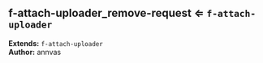 <a name="module_f-attach-uploader_remove-request"></a>

## f-attach-uploader_remove-request ⇐ <code>f-attach-uploader</code>
**Extends:** <code>f-attach-uploader</code>  
**Author:** annvas  
